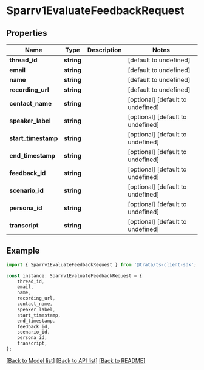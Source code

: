 # Sparrv1EvaluateFeedbackRequest


## Properties

Name | Type | Description | Notes
------------ | ------------- | ------------- | -------------
**thread_id** | **string** |  | [default to undefined]
**email** | **string** |  | [default to undefined]
**name** | **string** |  | [default to undefined]
**recording_url** | **string** |  | [default to undefined]
**contact_name** | **string** |  | [optional] [default to undefined]
**speaker_label** | **string** |  | [optional] [default to undefined]
**start_timestamp** | **string** |  | [optional] [default to undefined]
**end_timestamp** | **string** |  | [optional] [default to undefined]
**feedback_id** | **string** |  | [optional] [default to undefined]
**scenario_id** | **string** |  | [optional] [default to undefined]
**persona_id** | **string** |  | [optional] [default to undefined]
**transcript** | **string** |  | [optional] [default to undefined]

## Example

```typescript
import { Sparrv1EvaluateFeedbackRequest } from '@trata/ts-client-sdk';

const instance: Sparrv1EvaluateFeedbackRequest = {
    thread_id,
    email,
    name,
    recording_url,
    contact_name,
    speaker_label,
    start_timestamp,
    end_timestamp,
    feedback_id,
    scenario_id,
    persona_id,
    transcript,
};
```

[[Back to Model list]](../README.md#documentation-for-models) [[Back to API list]](../README.md#documentation-for-api-endpoints) [[Back to README]](../README.md)
